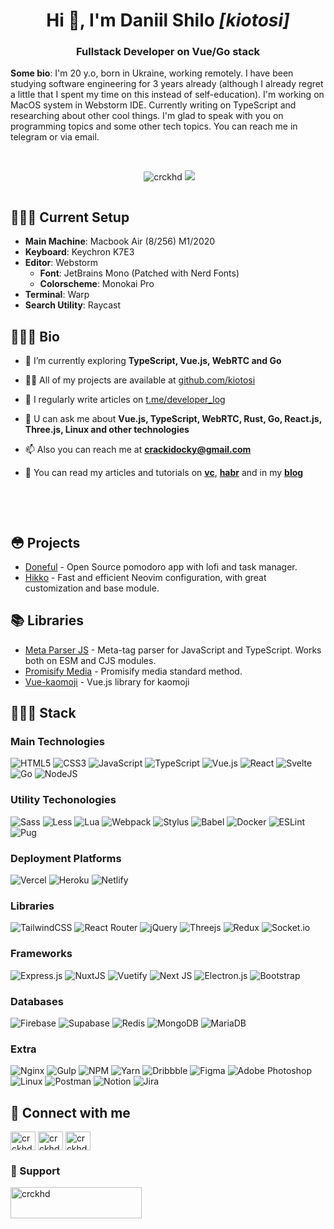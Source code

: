 <h1 align="center">Hi 👋, I'm Daniil Shilo <em>[kiotosi]</em></h1>
<h3 align="center">Fullstack Developer on Vue/Go stack</h3>

**Some bio**: I'm 20 y.o, born in Ukraine, working remotely. I have been studying software engineering for 3 years already (although I already regret a little that I spent my time on this instead of self-education). I'm working on MacOS system in Webstorm IDE. Currently writing on TypeScript and researching about other cool things. I'm glad to speak with you on programming topics and some other tech topics. You can reach me in telegram or via email.

<br>

<p align="center">
<img src="https://www.codewars.com/users/crackidocky/badges/micro" alt=""/>
<img src="https://komarev.com/ghpvc/?username=crckhd&label=Views&color=43de70&style=flat" alt="crckhd" />
<img src="https://img.shields.io/badge/dynamic/json?style=flat&labelColor=black&color=%23ffa116&label=Solved&query=solvedOverTotal&url=https%3A%2F%2Fleetcode-badge.vercel.app%2Fapi%2Fusers%2Fcrackidocky&logo=leetcode&logoColor=green" />
</p>

<p align="center">
  <img src="https://github-readme-stats.vercel.app/api?username=kiotosi" alt="">
</p>

## 👨🏻‍💻 Current Setup
* **Main Machine**: Macbook Air (8/256) M1/2020
* **Keyboard**: Keychron K7E3
* **Editor**: Webstorm
  * **Font**: JetBrains Mono (Patched with Nerd Fonts)
  * **Colorscheme**: Monokai Pro
* **Terminal**: Warp
* **Search Utility**: Raycast

## 💁🏻‍♂️ Bio

- 🌱 I’m currently exploring **TypeScript, Vue.js, WebRTC and Go**

- 👨‍💻 All of my projects are available at [github.com/kiotosi](https://github.com/kiotosi)

- 📝 I regularly write articles on [t.me/developer_log](https://t.me/developer_log)

- 💬 U can ask me about **Vue.js, TypeScript, WebRTC, Rust, Go, React.js, Three.js, Linux and other technologies**

- 📫 Also you can reach me at **crackidocky@gmail.com**

- 🔗 You can read my articles and tutorials on **[vc](https://vc.ru/u/1178100-daniil-shilo)**, **[habr](https://habr.com/ru/users/crackidocky/posts/)** and in my **[blog](https://kiotosi.vercel.app)**

<br>
<br>

<p align="center">
  <img src="https://github-readme-stats.vercel.app/api/top-langs/?username=kiotosi&layout=compact" alt="">
</p>

## 😳 Projects
- [Doneful](https://github.com/crackidocky/doneful) - Open Source pomodoro app with lofi and task manager.
- [Hikko](https://github.com/crackidocky/hikko) - Fast and efficient Neovim configuration, with great customization and base module.

## 📚 Libraries
- [Meta Parser JS](https://gitlab.com/kiotosi/meta-scrapper) - Meta-tag parser for JavaScript and TypeScript. Works both on ESM and CJS modules.
- [Promisify Media](https://gitlab.com/kiotosi/promisify-media) - Promisify media standard method.
- [Vue-kaomoji](https://gitlab.com/kiotosi/vue-kaomoji) - Vue.js library for kaomoji

## 🙋🏻‍♂️ Stack

### Main Technologies
![HTML5](https://img.shields.io/badge/HTML5-%23E34F26.svg?style=plastic&logo=html5&logoColor=white)
![CSS3](https://img.shields.io/badge/CSS3-%231572B6.svg?style=plastic&logo=css3&logoColor=white)
![JavaScript](https://img.shields.io/badge/Javascript-%23323330.svg?style=plastic&logo=javascript&logoColor=%23F7DF1E)
![TypeScript](https://img.shields.io/badge/Typescript-%23007ACC.svg?style=plastic&logo=typescript&logoColor=white)
![Vue.js](https://img.shields.io/badge/Vue.js-%2335495e.svg?style=plastic&logo=vuedotjs&logoColor=%234FC08D)
![React](https://img.shields.io/badge/React-%2320232a.svg?style=plastic&logo=react&logoColor=%2361DAFB)
![Svelte](https://img.shields.io/badge/Svelte-%23f1413d.svg?style=plastic&logo=svelte&logoColor=white)
![Go](https://img.shields.io/badge/Go-%2300ADD8.svg?style=plastic&logo=go&logoColor=white)
![NodeJS](https://img.shields.io/badge/Node.js-6DA55F?style=plastic&logo=node.js&logoColor=white)

### Utility Techonologies
![Sass](https://img.shields.io/badge/Sass-hotpink.svg?style=plastic&logo=Sass&logoColor=white)
![Less](https://img.shields.io/badge/Less-2B4C80?style=plastic&logo=Less&logoColor=white)
![Lua](https://img.shields.io/badge/Lua-%232C2D72.svg?style=plastic&logo=Lua&logoColor=white)
![Webpack](https://img.shields.io/badge/Webpack-%238DD6F9.svg?style=plastic&logo=Webpack&logoColor=black)
![Stylus](https://img.shields.io/badge/Stylus-%23ff6347.svg?style=plastic&logo=Stylus&logoColor=white)
![Babel](https://img.shields.io/badge/Babel-F9DC3e?style=plastic&logo=babel&logoColor=black)
![Docker](https://img.shields.io/badge/docker-%230db7ed.svg?style=plastic&logo=docker&logoColor=white)
![ESLint](https://img.shields.io/badge/ESLint-4B3263?style=plastic&logo=eslint&logoColor=white)
![Pug](https://img.shields.io/badge/Pug-FFF?style=plastic&logo=pug&logoColor=A86454)

### Deployment Platforms
![Vercel](https://img.shields.io/badge/Vercel-%23000000.svg?style=plastic&logo=vercel&logoColor=white)
![Heroku](https://img.shields.io/badge/Heroku-%23430098.svg?style=plastic&logo=heroku&logoColor=white)
![Netlify](https://img.shields.io/badge/Netlify-%23000000.svg?style=plastic&logo=netlify&logoColor=#00C7B7)

### Libraries
![TailwindCSS](https://img.shields.io/badge/TailwindCSS-%2338B2AC.svg?style=plastic&logo=tailwind-css&logoColor=white)
![React Router](https://img.shields.io/badge/React_Router-CA4245?style=plastic&logo=react-router&logoColor=white)
![jQuery](https://img.shields.io/badge/JQuery-%230769AD.svg?style=plastic&logo=jquery&logoColor=white)
![Threejs](https://img.shields.io/badge/Threejs-black?style=plastic&logo=three.js&logoColor=white)
![Redux](https://img.shields.io/badge/Redux-%23593d88.svg?style=plastic&logo=redux&logoColor=white)
![Socket.io](https://img.shields.io/badge/Socket.io-black?style=plastic&logo=socket.io&badgeColor=010101)

### Frameworks
![Express.js](https://img.shields.io/badge/Express.js-%23404d59.svg?style=plastic&logo=Express&logoColor=%2361DAFB)
![NuxtJS](https://img.shields.io/badge/Nuxt-black?style=plastic&logo=Nuxt.js&logoColor=white)
![Vuetify](https://img.shields.io/badge/Vuetify-1867C0?style=plastic&logo=vuetify&logoColor=AEDDFF)
![Next JS](https://img.shields.io/badge/Next-black?style=plastic&logo=Next.js&logoColor=white)
![Electron.js](https://img.shields.io/badge/Electron-191970?style=plastic&logo=Electron&logoColor=white)
![Bootstrap](https://img.shields.io/badge/Bootstrap-%23563D7C.svg?style=plastic&logo=Bootstrap&logoColor=white)

### Databases
![Firebase](https://img.shields.io/badge/Firebase-%23039BE5.svg?style=plastic&logo=Firebase) 
![Supabase](https://img.shields.io/badge/Supabase-3ECF8E?style=plastic&logo=supabase&logoColor=white)
![Redis](https://img.shields.io/badge/redis-%23DD0031.svg?style=plastic&logo=redis&logoColor=white)
![MongoDB](https://img.shields.io/badge/MongoDB-%234ea94b.svg?style=plastic&logo=mongodb&logoColor=white)
![MariaDB](https://img.shields.io/badge/MariaDB-003545?style=plastic&logo=mariadb&logoColor=white)

### Extra
![Nginx](https://img.shields.io/badge/nginx-%23009639.svg?style=plastic&logo=nginx&logoColor=white)
![Gulp](https://img.shields.io/badge/Gulp.js-%23CF4647.svg?style=plastic&logo=gulp&logoColor=white)
![NPM](https://img.shields.io/badge/npm-%23000000.svg?style=plastic&logo=npm&logoColor=white)
![Yarn](https://img.shields.io/badge/yarn-%232C8EBB.svg?style=plastic&logo=yarn&logoColor=white)
![Dribbble](https://img.shields.io/badge/Dribbble-EA4C89?style=plastic&logo=dribbble&logoColor=white)
![Figma](https://img.shields.io/badge/Figma-%23F24E1E.svg?style=plastic&logo=figma&logoColor=white)
![Adobe Photoshop](https://img.shields.io/badge/Adobe%20Photoshop-%2331A8FF.svg?style=plastic&logo=adobephotoshop&logoColor=white)
![Linux](https://img.shields.io/badge/Linux-FCC624?style=plastic&logo=Linux&logoColor=black)
![Postman](https://img.shields.io/badge/Postman-FF6C37?style=plastic&logo=postman&logoColor=white)
![Notion](https://img.shields.io/badge/Notion-%23000000.svg?style=plastic&logo=notion&logoColor=white)
![Jira](https://img.shields.io/badge/Jira-%230A0FFF.svg?style=plastic&logo=jira&logoColor=white)

## 🤝 Connect with me
<p align="left">
<a href="https://codepen.io/crckhd" target="blank"><img align="center" src="https://raw.githubusercontent.com/rahuldkjain/github-profile-readme-generator/master/src/images/icons/Social/codepen.svg" alt="crckhd" height="30" width="40" /></a>
<a href="https://instagram.com/crckhd" target="blank"><img align="center" src="https://raw.githubusercontent.com/rahuldkjain/github-profile-readme-generator/master/src/images/icons/Social/instagram.svg" alt="crckhd" height="30" width="40" /></a>
<a href="https://www.leetcode.com/crckhd" target="blank"><img align="center" src="https://raw.githubusercontent.com/rahuldkjain/github-profile-readme-generator/master/src/images/icons/Social/leet-code.svg" alt="crckhd" height="30" width="40" /></a>
</p>

### 💸 Support
<p><a href="https://ko-fi.com/crckhd"> <img align="left" src="https://cdn.ko-fi.com/cdn/kofi3.png?v=3" height="50" width="210" alt="crckhd" /></a></p><br><br>

